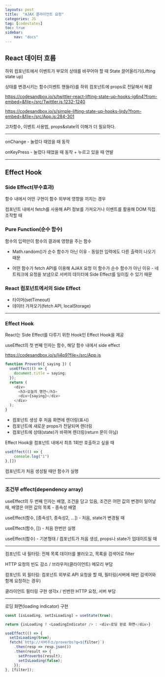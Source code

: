```yaml
---
layouts: post
title:  "AJAX 클라이언트 요청"
categories: JS
tag: [codestates]
toc: true
sidebar:
    nav: "docs"
---
```


## React 데이터 흐름

하위 컴포넌트에서 이벤트가 부모의 상태를 바꾸어야 할 때
State 끌어올리기(Lifting state up)

상태를 변경시키는 함수(이벤트 핸들러)를 하위 컴포넌트에 props로 전달해서 해결


<https://codesandbox.io/s/twittler-react-lifting-state-up-hooks-ig6n4?from-embed=&file=/src/Twittler.js:1232-1240>

<https://codesandbox.io/s/simple-lifting-state-up-hooks-ljrdy?from-embed=&file=/src/App.js:284-301>

고차함수, 이벤트 사용법, props&state의 이해가 더 필요하다.

---

onChange - 눌렀다 때었을 때 동작

onKeyPress - 눌렀다 때었을 때 동작 + 누르고 있을 때 연발 

---

## Effect Hook

### Side Effect(부수효과)

함수 내에서 어떤 구현이 함수 외부에 영향을 끼치는 경우

컴포넌트 내에서 fetch를 사용해 API 정보를 가져오거나 이벤트를 활용해 DOM 직접 조작할 때

### Pure Function(순수 함수)

함수의 입력만이 함수의 결과에 영향을 주는 함수

- Math.random()가 순수 함수가 아닌 이유 - 동일한 입력에도 다른 출력이 나오기 때문

- 어떤 함수가 fetch API를 이용해 AJAX 요청 이 함수가 순수 함수가 아닌 이유 - 네트워크에 요청을 보냄으로 서버의 데이터에 Side Effect를 일이킬 수 있기 때문

### React 컴포넌트에서의 Side Effect

- 타이머(setTimeout)
- 데이터 가져오기(fetch API, localStorage)

---

### Effect Hook

React는 Side Effect를 다루기 위한 Hook인 Effect Hook을 제공

useEffect의 첫 번째 인자는 함수, 해당 함수 내에서 side effect 

<https://codesandbox.io/s/lj4p9?file=/src/App.js>

```js
function Proverb({ saying }) {
  useEffect(() => {
    document.title = saying;
  });
  return (
    <div>
      <h3>오늘의 명언</h3>
      <div>{saying}</div>
    </div>
  );
}
```

- 컴포넌트 생성 후 처음 화면에 렌더링(표시)
- 컴포넌트에 새로운 props가 전달되며 렌더링
- 컴포넌트에 상태(state)가 바뀌며 렌더링(return 문이 아님)


Effect Hook을 컴포넌트 내에서 최초 1회만 호출하고 싶을 때
```js
useEffect(() => {
	console.log("1")
},[])
```
컴포넌트가 처음 생성될 때만 함수가 실행

---

### 조건부 effect(dependency array)

useEffect의 두 번째 인자는 배열, 조건을 담고 있음, 조건은 어떤 값의 변경이 일어날 때, 배열은 어떤 값의 목록 - 종속성 배열

useEffect(함수, [종속성1, 종속성2, ...]) - 처음, state가 변경될 때

useEffect(함수, []) - 처음 한번만 실행

useEffect(함수) - 기본형태 / 컴포넌트가 처음 생성, props나 state가 업데이트될 때

---

컴포넌트 내 필터링: 전체 목록 데이터를 불러오고, 목록을 검색어로 filter

HTTP 요청의 빈도 감소 / 브라우저(클라이언트) 메모리 부담

컴포넌트 외 필터링: 컴포넌트 외부로 API 요청을 할 때, 필터링(서버에 매번 검색어와 함께 요청하는 경우)

클라이언트 필터링 구현 생각x / 빈번한 HTTP 요청, 서버 부담

---

로딩 화면(loading indicator) 구현

```js
const [isLoading, setIsLoading] = useState(true);

return {isLoading ? <LoadingIndicator /> : <div>로딩 완료 화면</div>}
```
```js
useEffect(() => {
  setIsLoading(true);
  fetch(`http://서버주소/proverbs?q=${filter}`)
    .then(resp => resp.json())
    .then(result => {
      setProverbs(result);
      setIsLoading(false);
    });
}, [filter]);
```